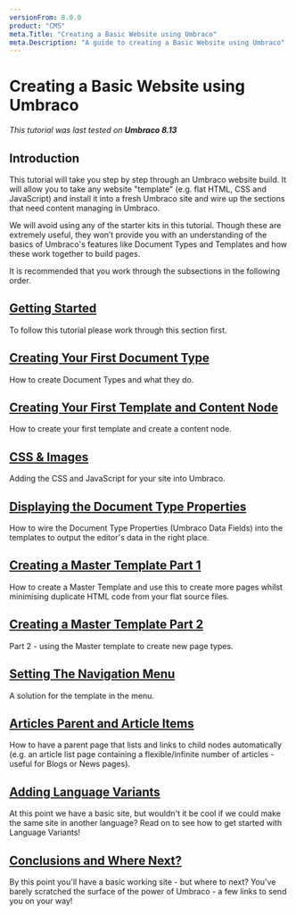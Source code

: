 ```yaml
---
versionFrom: 8.0.0
product: "CMS"
meta.Title: "Creating a Basic Website using Umbraco"
meta.Description: "A guide to creating a Basic Website using Umbraco"
---
```

# Creating a Basic Website using Umbraco

_This tutorial was last tested on **Umbraco 8.13**_

## Introduction

This tutorial will take you step by step through an Umbraco website build. It will allow you to take any website "template" (e.g. flat HTML, CSS and JavaScript) and install it into a fresh Umbraco site and wire up the sections that need content managing in Umbraco.  

We will avoid using any of the starter kits in this tutorial. Though these are extremely useful, they won’t provide you with an understanding of the basics of Umbraco's features like Document Types and Templates and how these work together to build pages.

It is recommended that you work through the subsections in the following order.

## [Getting Started](Getting-Started)

To follow this tutorial please work through this section first.

## [Creating Your First Document Type](Document-Types)

How to create Document Types and what they do.

## [Creating Your First Template and Content Node](Creating-Your-First-Template-and-Content-Node)

How to create your first template and create a content node.

## [CSS & Images](CSS-And-Images)

Adding the CSS and JavaScript for your site into Umbraco.

## [Displaying the Document Type Properties](Displaying-the-Document-Type-Properties)

How to wire the Document Type Properties (Umbraco Data Fields) into the templates to output the editor's data in the right place.

## [Creating a Master Template Part 1](Creating-Master-Template-Part-1)

How to create a Master Template and use this to create more pages whilst minimising duplicate HTML code from your flat source files.

## [Creating a Master Template Part 2](Creating-Master-Template-Part-2)

Part 2 - using the Master template to create new page types.

## [Setting The Navigation Menu](Setting-The-Navigation-Menu)

A solution for the template in the menu.

## [Articles Parent and Article Items](Articles-Parent-and-Article-Items)

How to have a parent page that lists and links to child nodes automatically (e.g. an article list page containing a flexible/infinite number of articles - useful for Blogs or News pages).

## [Adding Language Variants](Adding-Language-Variants)

At this point we have a basic site, but wouldn't it be cool if we could make the same site in another language? Read on to see how to get started with Language Variants!

## [Conclusions and Where Next?](Conclusions-Where-Next)

By this point you'll have a basic working site - but where to next?  You've barely scratched the surface of the power of Umbraco - a few links to send you on your way!
